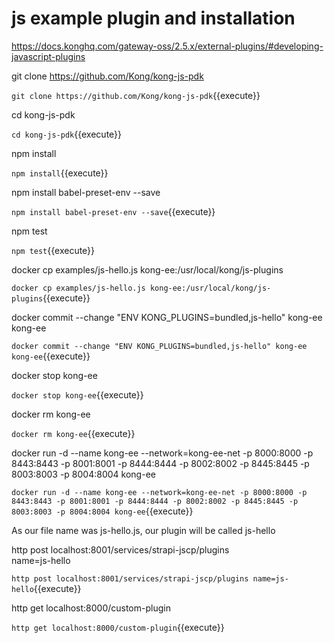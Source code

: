 # js example plugin and installation

https://docs.konghq.com/gateway-oss/2.5.x/external-plugins/#developing-javascript-plugins

git clone https://github.com/Kong/kong-js-pdk

`git clone https://github.com/Kong/kong-js-pdk`{{execute}}

cd kong-js-pdk

`cd kong-js-pdk`{{execute}}

npm install

`npm install`{{execute}}

npm install babel-preset-env --save

`npm install babel-preset-env --save`{{execute}}

npm test

`npm test`{{execute}}

docker cp examples/js-hello.js kong-ee:/usr/local/kong/js-plugins

`docker cp examples/js-hello.js kong-ee:/usr/local/kong/js-plugins`{{execute}}

docker commit --change "ENV KONG_PLUGINS=bundled,js-hello" kong-ee kong-ee

`docker commit --change "ENV KONG_PLUGINS=bundled,js-hello" kong-ee kong-ee`{{execute}}

docker stop kong-ee

`docker stop kong-ee`{{execute}}

docker rm kong-ee

`docker rm kong-ee`{{execute}}

docker run -d --name kong-ee --network=kong-ee-net -p 8000:8000 -p 8443:8443 -p 8001:8001 -p 8444:8444 -p 8002:8002 -p 8445:8445 -p 8003:8003 -p 8004:8004 kong-ee

`docker run -d --name kong-ee --network=kong-ee-net -p 8000:8000 -p 8443:8443 -p 8001:8001 -p 8444:8444 -p 8002:8002 -p 8445:8445 -p 8003:8003 -p 8004:8004 kong-ee`{{execute}}

As our file name was js-hello.js, our plugin will be called js-hello

http post localhost:8001/services/strapi-jscp/plugins \
name=js-hello

`http post localhost:8001/services/strapi-jscp/plugins name=js-hello`{{execute}}

http get localhost:8000/custom-plugin

`http get localhost:8000/custom-plugin`{{execute}}